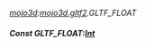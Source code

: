 _[mojo3d](../../modules/mojo3d/mojo3d-module.md):[mojo3d.gltf2](../../modules/mojo3d/mojo3d-gltf2.md).GLTF\_FLOAT_
##### Const GLTF\_FLOAT:[Int](../../modules/wonkey/wonkey-types-int.md)
